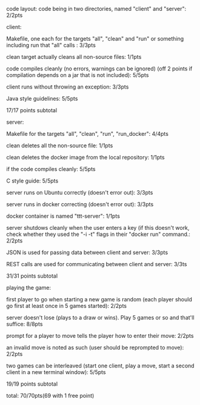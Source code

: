 code layout:
code being in two directories, named "client" and "server": 2/2pts

client:

Makefile, one each for the targets "all", "clean" and "run" or something including run that "all" calls : 3/3pts

clean target actually cleans all non-source files: 1/1pts

code compiles cleanly (no errors, warnings can be ignored) (off 2 points if compilation depends on a jar that is not included): 5/5pts

client runs without throwing an exception: 3/3pts

Java style guidelines: 5/5pts 

17/17 points subtotal

server:

Makefile for the targets "all", "clean", "run", "run_docker": 4/4pts

clean deletes all the non-source file: 1/1pts

clean deletes the docker image from the local repository: 1/1pts

if the code compiles cleanly: 5/5pts

C style guide: 5/5pts

server runs on Ubuntu correctly (doesn't error out): 3/3pts

server runs in docker correcting (doesn't error out): 3/3pts

docker container is named "ttt-server": 1/1pts

server shutdows cleanly when the user enters a key (if this doesn't work, check whether they used the "-i -t" flags in their "docker run" command.: 2/2pts

JSON is used for passing data between client and server: 3/3pts

REST calls are used for communicating between client and server: 3/3ts

31/31 points subtotal

playing the game:

first player to go when starting a new game is random (each player should go first at least once in 5 games started): 2/2pts

server doesn't lose (plays to a draw or wins). Play 5 games or so and that'll suffice: 8/8pts

prompt for a player to move tells the player how to enter their move: 2/2pts

an invalid move is noted as such (user should be reprompted to move): 2/2pts

two games can be interleaved (start one client, play a move, start a second client in a new terminal window): 5/5pts

19/19 points subtotal

total: 70/70pts(69 with 1 free point)


